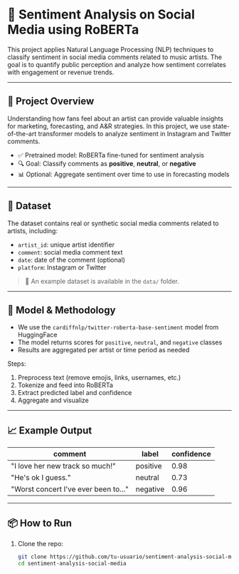# 💬 Sentiment Analysis on Social Media using RoBERTa

This project applies Natural Language Processing (NLP) techniques to classify sentiment in social media comments related to music artists. The goal is to quantify public perception and analyze how sentiment correlates with engagement or revenue trends.

---

## 🧠 Project Overview

Understanding how fans feel about an artist can provide valuable insights for marketing, forecasting, and A&R strategies. In this project, we use state-of-the-art transformer models to analyze sentiment in Instagram and Twitter comments.

- ✅ Pretrained model: RoBERTa fine-tuned for sentiment analysis
- 🔍 Goal: Classify comments as **positive**, **neutral**, or **negative**
- 📊 Optional: Aggregate sentiment over time to use in forecasting models

---

## 📁 Dataset

The dataset contains real or synthetic social media comments related to artists, including:

- `artist_id`: unique artist identifier
- `comment`: social media comment text
- `date`: date of the comment (optional)
- `platform`: Instagram or Twitter

> 📁 An example dataset is available in the `data/` folder.

---

## 🤖 Model & Methodology

- We use the `cardiffnlp/twitter-roberta-base-sentiment` model from HuggingFace
- The model returns scores for `positive`, `neutral`, and `negative` classes
- Results are aggregated per artist or time period as needed

Steps:
1. Preprocess text (remove emojis, links, usernames, etc.)
2. Tokenize and feed into RoBERTa
3. Extract predicted label and confidence
4. Aggregate and visualize

---

## 📈 Example Output

| comment                                 | label     | confidence |
|-----------------------------------------|-----------|------------|
| "I love her new track so much!"         | positive  | 0.98       |
| "He's ok I guess."                      | neutral   | 0.73       |
| "Worst concert I've ever been to..."    | negative  | 0.96       |

---

## 📦 How to Run

1. Clone the repo:
   ```bash
   git clone https://github.com/tu-usuario/sentiment-analysis-social-media.git
   cd sentiment-analysis-social-media

